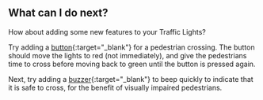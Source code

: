 
## What can I do next?

How about adding some new features to your Traffic Lights?

Try adding a [button](https://projects.raspberrypi.org/en/projects/rpi-button-switch){:target="_blank"}  for a pedestrian crossing. The button should move the lights to red (not immediately), and give the pedestrians time to cross before moving back to green until the button is pressed again.

Next, try adding a [buzzer](https://projects.raspberrypi.org/en/projects/rpi-buzzer){:target="_blank"}  to beep quickly to indicate that it is safe to cross, for the benefit of visually impaired pedestrians.

